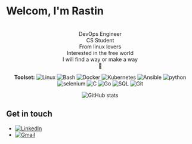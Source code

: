 # Welcom, I'm Rastin

<div align="center">
  <p align="center">

   <br/> DevOps Engineer 
   <br/> CS Student
   <br/> From linux lovers
   <br/> Interested in the free world
   <br/> I will find a way or make a way
   <br/> 🐊
  </p>

**Toolset:**
![Linux](https://img.shields.io/badge/-linux-000?&logo=linux)
![Bash](https://camo.githubusercontent.com/96300e9237905259adf7e2c48c87089a0940bda262aa009c85f9581f94c48c2b/68747470733a2f2f696d672e736869656c64732e696f2f62616467652f2d426173682d3030303f266c6f676f3d474e5525323042617368)
![Docker](https://img.shields.io/badge/-Docker-000?&logo=Docker)
![Kubernetes](https://img.shields.io/badge/-Kubernetes-000?&logo=Kubernetes)
![Ansible](https://img.shields.io/badge/-Ansible-000?&logo=Ansible)
![python](https://img.shields.io/badge/-python-000?&logo=python)
![selenium](https://img.shields.io/badge/-selenium-000?&logo=selenium)
![C](https://img.shields.io/badge/-C-000?&logo=c)
![Go](https://img.shields.io/badge/-Go-000?&logo=go)
![SQL](https://img.shields.io/badge/-SQL-000?&logo=mariadb)
![Git](https://img.shields.io/badge/-Git-000?&logo=git)


![GitHub stats](https://github-readme-stats.vercel.app/api?username=rastinsenobari&show_icons=true&theme=cobalt)
</div>

## Get in touch
- [![LinkedIn](https://img.shields.io/badge/LinkedIn-blue?style=flat&logo=linkedin&labelColor=blue)](https://www.linkedin.com/in/rastin-senobari-42005524a/)
- [![Gmail](https://img.shields.io/badge/-Gmail-darkgreen?&style=flat&logo=gmail&labelColor=darkgreen)](mailto:ali.rastin.senobari@gmail.com)

